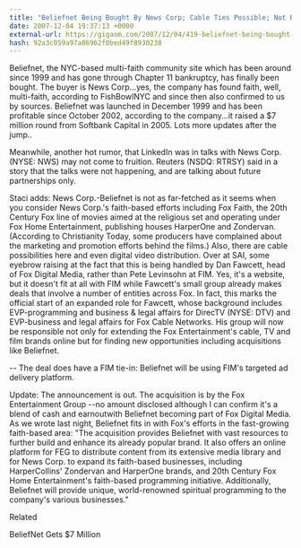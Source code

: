 ```yaml
---
title: "Beliefnet Being Bought By News Corp; Cable Ties Possible; Not Buying LinkedIn"
date: 2007-12-04 19:37:13 +0000
external-url: https://gigaom.com/2007/12/04/419-beliefnet-being-bought-by-news-corp-reports-not-linkedin/
hash: 92a3c059a97a86962f0bed49f8930238
---
```


Beliefnet, the NYC-based multi-faith community site which has been around since 1999 and has gone through Chapter 11 bankruptcy, has finally been bought. The buyer is News Corp...yes, the company has found faith, well, multi-faith, according to FishBowlNYC and since then also confirmed to us by sources. Beliefnet was launched in December 1999 and has been profitable since October 2002, according to the company...it raised a $7 million round from Softbank Capital in 2005. Lots more updates after the jump..

Meanwhile, another hot rumor, that LinkedIn was in talks with News Corp. (NYSE: NWS) may not come to fruition. Reuters (NSDQ: RTRSY) said in a story that the talks were not happening, and are talking about future partnerships only.



Staci adds: News Corp.-Beliefnet is not as far-fetched as it seems when you consider News Corp.'s faith-based efforts including Fox Faith, the 20th Century Fox line of movies aimed at the religious set and operating under Fox Home Entertainment, publishing houses HarperOne and Zondervan. (According to Christianity Today, some producers have complained about the marketing and promotion efforts behind the films.) Also, there are cable possibilities here and even digital video distribution. Over at SAI, some eyebrow raising at the fact that this is being handled by Dan Fawcett, head of Fox Digital Media, rather than Pete Levinsohn at FIM. Yes, it's a website, but it doesn't fit at all with FIM while Fawcett's small group already makes deals that involve a number of entities across Fox. In fact, this marks the official start of an expanded role for Fawcett, whose background includes EVP-programming and business & legal affairs for DirecTV (NYSE: DTV) and EVP-business and legal affairs for Fox Cable Networks. His group will now be responsible not only for extending the Fox Entertainment's cable, TV and film brands online but for finding new opportunities including acquisitions like Beliefnet. 



-- The deal does have a FIM tie-in: Beliefnet will be using FIM's targeted ad delivery platform. 



Update: The announcement is out. The acquisition is by the Fox Entertainment Group --no amount disclosed although I can confirm it's a blend of cash and earnoutwith Beliefnet becoming part of Fox Digital Media. As we wrote last night, Beliefnet fits in with Fox's efforts in the fast-growing faith-based area: "The acquisition provides Beliefnet with vast resources to further build and enhance its already popular brand. It also offers an online platform for FEG to distribute content from its extensive media library and for News Corp. to expand its faith-based businesses, including HarperCollins' Zondervan and HarperOne brands, and 20th Century Fox Home Entertainment's faith-based programming initiative. Additionally, Beliefnet will provide unique, world-renowned spiritual programming to the company's various businesses."


Related


BeliefNet Gets $7 Million

